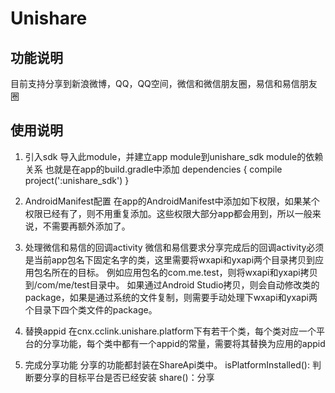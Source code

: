 # Unishare

## 功能说明

目前支持分享到新浪微博，QQ，QQ空间，微信和微信朋友圈，易信和易信朋友圈

## 使用说明

1. 引入sdk
导入此module，并建立app module到unishare_sdk module的依赖关系
也就是在app的build.gradle中添加
dependencies {
    compile project(':unishare_sdk')
}

2. AndroidManifest配置
在app的AndroidManifest中添加如下权限，如果某个权限已经有了，则不用重复添加。这些权限大部分app都会用到，所以一般来说，不需要再额外添加了。
<uses-permission android:name="android.permission.INTERNET" />
<uses-permission android:name="android.permission.ACCESS_WIFI_STATE" />
<uses-permission android:name="android.permission.ACCESS_NETWORK_STATE" />
<uses-permission android:name="android.permission.WRITE_EXTERNAL_STORAGE" />

3. 处理微信和易信的回调activity
微信和易信要求分享完成后的回调activity必须是当前app包名下固定名字的类，这里需要将wxapi和yxapi两个目录拷贝到应用包名所在的目标。
例如应用包名的com.me.test，则将wxapi和yxapi拷贝到/com/me/test目录中。
如果通过Android Studio拷贝，则会自动修改类的package，如果是通过系统的文件复制，则需要手动处理下wxapi和yxapi两个目录下四个类文件的package。

4. 替换appid
在cnx.cclink.unishare.platform下有若干个类，每个类对应一个平台的分享功能，每个类中都有一个appid的常量，需要将其替换为应用的appid

5. 完成分享功能
分享的功能都封装在ShareApi类中。
isPlatformInstalled(): 判断要分享的目标平台是否已经安装
share()：分享


 